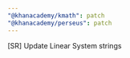 ```yaml
---
"@khanacademy/kmath": patch
"@khanacademy/perseus": patch
---
```


[SR] Update Linear System strings
